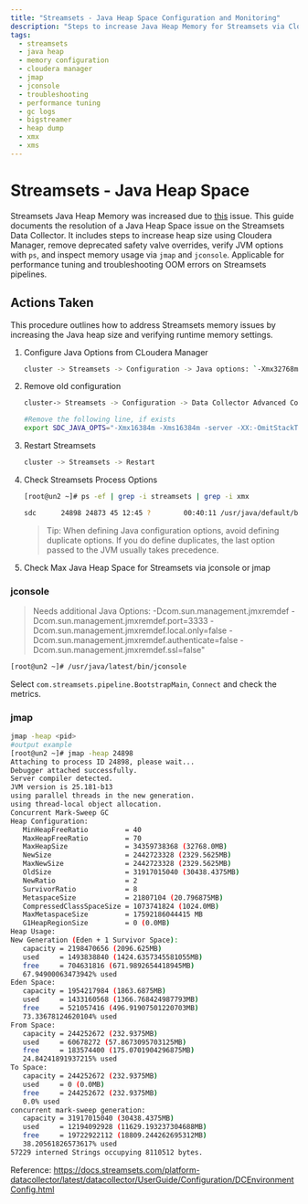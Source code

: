 ```yaml
---
title: "Streamsets - Java Heap Space Configuration and Monitoring"
description: "Steps to increase Java Heap Memory for Streamsets via Cloudera Manager, clean up redundant configs, restart services, and verify memory settings using process inspection tools (ps, jmap, jconsole)."
tags:
  - streamsets
  - java heap
  - memory configuration
  - cloudera manager
  - jmap
  - jconsole
  - troubleshooting
  - performance tuning
  - gc logs
  - bigstreamer
  - heap dump
  - xmx
  - xms
---
```

# Streamsets - Java Heap Space
Streamsets Java Heap Memory was increased due to [this](https://metis.ghi.com/obss/oss/sysadmin-group/support/-/issues/102#ndef_95081) issue.
This guide documents the resolution of a Java Heap Space issue on the Streamsets Data Collector. It includes steps to increase heap size using Cloudera Manager, remove deprecated safety valve overrides, verify JVM options with `ps`, and inspect memory usage via `jmap` and `jconsole`. Applicable for performance tuning and troubleshooting OOM errors on Streamsets pipelines.
## Actions Taken
This procedure outlines how to address Streamsets memory issues by increasing the Java heap size and verifying runtime memory settings.
1. Configure Java Options from CLoudera Manager
   ```bash
   cluster -> Streamsets -> Configuration -> Java options: `-Xmx32768m -Xms32768m -server -XX:-OmitStackTraceInFastThrow`
   ```
2. Remove old configuration
   ```bash
   cluster-> Streamsets -> Configuration -> Data Collector Advanced Configuration Snippet (Safety Valve) for sdc-env.sh
   ```
   ```bash
   #Remove the following line, if exists
   export SDC_JAVA_OPTS="-Xmx16384m -Xms16384m -server -XX:-OmitStackTraceInFastThrow ${SDC_JAVA_OPTS}"
   ```
3. Restart Streamsets
   ```bash
   cluster -> Streamsets -> Restart
   ```
4. Check Streamsets Process Options
   ```bash
   [root@un2 ~]# ps -ef | grep -i streamsets | grep -i xmx

   sdc      24898 24873 45 12:45 ?        00:40:11 /usr/java/default/bin/java -classpath /opt/cloudera/parcels/STREAMSETS_DATACOLLECTOR-3.21.0/libexec/bootstrap-libs/main/streamsets-datacollector-bootstrap-3.21.0.jar:/opt/cloudera/parcels/STREAMSETS_DATACOLLECTOR-3.21.0/root-lib/* -Djava.security.manager -Djava.security.policy=file:///var/run/cloudera-scm-agent/process/147717-streamsets-DATACOLLECTOR/sdc-security.policy -Xmx1024m -Xms1024m -server -XX:-OmitStackTraceInFastThrow -Xmx32768m -Xms32768m -server -XX:-OmitStackTraceInFastThrow -Dsdc.dist.dir=/opt/cloudera/parcels/STREAMSETS_DATACOLLECTOR-3.21.0 -Dsdc.resources.dir=/var/lib/sdc/resources -Dsdc.hostname=un2.bigdata.abc.gr -Dsdc.conf.dir=/var/run/cloudera-scm-agent/process/147717-streamsets-DATACOLLECTOR -Dsdc.data.dir=/shared/sdc/data -Dsdc.log.dir=/shared/sdc/log/ -javaagent:/opt/cloudera/parcels/STREAMSETS_DATACOLLECTOR-3.21.0/libexec/bootstrap-libs/main/streamsets-datacollector-bootstrap-3.21.0.jar -Dsdc.libraries.dir=/opt/cloudera/parcels/STREAMSETS_DATACOLLECTOR-3.21.0/streamsets-libs -Dsdc.librariesExtras.dir=/opt/cloudera/parcels/STREAMSETS_DATACOLLECTOR-3.21.0/streamsets-libs-extras -Dsdc.rootLib.dir=/opt/cloudera/parcels/STREAMSETS_DATACOLLECTOR-3.21.0/root-lib -Dsdc.bootstrapLib.dir=/opt/cloudera/parcels/STREAMSETS_DATACOLLECTOR-3.21.0/libexec/bootstrap-libs -Dsdc.apiLib.dir=/opt/cloudera/parcels/STREAMSETS_DATACOLLECTOR-3.21.0/api-lib -Dsdc.asterClientLib.dir=/opt/cloudera/parcels/STREAMSETS_DATACOLLECTOR-3.21.0/aster-client-lib -Dsdc.containerLib.dir=/opt/cloudera/parcels/STREAMSETS_DATACOLLECTOR-3.21.0/container-lib -Dsdc.libsCommon.dir=/opt/cloudera/parcels/STREAMSETS_DATACOLLECTOR-3.21.0/libs-common-lib -Dsdc.userLibs.dir=/opt/cloudera/parcels/STREAMSETS_DATACOLLECTOR-3.21.0/user-libs -XX:+UseConcMarkSweepGC -XX:+UseParNewGC -Djdk.nio.maxCachedBufferSize=262144 -XX:+PrintGCDetails -XX:+PrintGCDateStamps -Xloggc:/shared/sdc/log//gc.log -XX:+HeapDumpOnOutOfMemoryError -XX:HeapDumpPath=/shared/sdc/log//sdc_heapdump_1675334705.hprof -XX:ErrorFile=/shared/sdc/log//hs_err_1675334705.log com.streamsets.pipeline.BootstrapMain -mainClass com.streamsets.datacollector.main.DataCollectorMain -apiClasspath /opt/cloudera/parcels/STREAMSETS_DATACOLLECTOR-3.21.0/api-lib/*.jar -containerClasspath /var/run/cloudera-scm-agent/process/147717-streamsets-DATACOLLECTOR:/opt/cloudera/parcels/STREAMSETS_DATACOLLECTOR-3.21.0/container-lib/*.jar -streamsetsLibrariesDir /opt/cloudera/parcels/STREAMSETS_DATACOLLECTOR-3.21.0/streamsets-libs -userLibrariesDir /opt/cloudera/parcels/STREAMSETS_DATACOLLECTOR-3.21.0/user-libs -configDir /var/run/cloudera-scm-agent/process/147717-streamsets-DATACOLLECTOR -libsCommonLibDir /opt/cloudera/parcels/STREAMSETS_DATACOLLECTOR-3.21.0/libs-common-lib -streamsetsLibrariesExtraDir /opt/cloudera/parcels/STREAMSETS_DATACOLLECTOR-3.21.0/streamsets-libs-extras
   ```
   > Tip: When defining Java configuration options, avoid defining duplicate options. If you do define duplicates, the last option passed to the JVM usually takes precedence.
5. Check Max Java Heap Space for Streamsets via jconsole or jmap
### jconsole
   > Needs additional Java Options: -Dcom.sun.management.jmxremdef -Dcom.sun.management.jmxremdef.port=3333 -Dcom.sun.management.jmxremdef.local.only=false -Dcom.sun.management.jmxremdef.authenticate=false -Dcom.sun.management.jmxremdef.ssl=false"
   ```bash
   [root@un2 ~]# /usr/java/latest/bin/jconsole
   ```
   Select `com.streamsets.pipeline.BootstrapMain`,  `Connect` and check the metrics.
### jmap
   ```bash
   jmap -heap <pid>
   #output example
   [root@un2 ~]# jmap -heap 24898
   Attaching to process ID 24898, please wait...
   Debugger attached successfully.
   Server compiler detected.
   JVM version is 25.181-b13
   using parallel threads in the new generation.
   using thread-local object allocation.
   Concurrent Mark-Sweep GC
   Heap Configuration:
      MinHeapFreeRatio         = 40
      MaxHeapFreeRatio         = 70
      MaxHeapSize              = 34359738368 (32768.0MB)
      NewSize                  = 2442723328 (2329.5625MB)
      MaxNewSize               = 2442723328 (2329.5625MB)
      OldSize                  = 31917015040 (30438.4375MB)
      NewRatio                 = 2
      SurvivorRatio            = 8
      MetaspaceSize            = 21807104 (20.796875MB)
      CompressedClassSpaceSize = 1073741824 (1024.0MB)
      MaxMetaspaceSize         = 17592186044415 MB
      G1HeapRegionSize         = 0 (0.0MB)
   Heap Usage:
   New Generation (Eden + 1 Survivor Space):
      capacity = 2198470656 (2096.625MB)
      used     = 1493838840 (1424.6357345581055MB)
      free     = 704631816 (671.9892654418945MB)
      67.94900063473942% used
   Eden Space:
      capacity = 1954217984 (1863.6875MB)
      used     = 1433160568 (1366.768424987793MB)
      free     = 521057416 (496.91907501220703MB)
      73.33678124620104% used
   From Space:
      capacity = 244252672 (232.9375MB)
      used     = 60678272 (57.8673095703125MB)
      free     = 183574400 (175.0701904296875MB)
      24.84241891937215% used
   To Space:
      capacity = 244252672 (232.9375MB)
      used     = 0 (0.0MB)
      free     = 244252672 (232.9375MB)
      0.0% used
   concurrent mark-sweep generation:
      capacity = 31917015040 (30438.4375MB)
      used     = 12194092928 (11629.193237304688MB)
      free     = 19722922112 (18809.244262695312MB)
      38.20561826573617% used
   57229 interned Strings occupying 8110512 bytes.
   ```
Reference: https://docs.streamsets.com/platform-datacollector/latest/datacollector/UserGuide/Configuration/DCEnvironmentConfig.html
